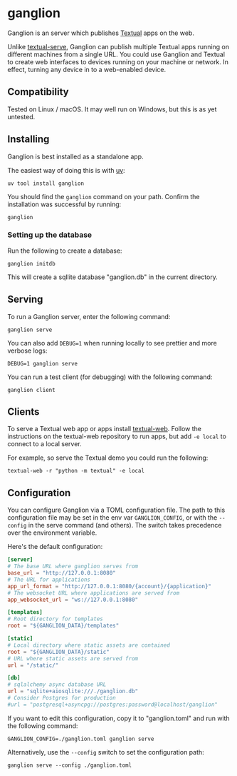 # ganglion

Ganglion is an server which publishes [Textual](https://textual.textualize.io/) apps on the web.

Unlike [textual-serve](https://github.com/Textualize/textual-serve), Ganglion can publish multiple Textual apps running on different machines from a single URL. You could use Ganglion and Textual to create web interfaces to devices running on your machine or network. In effect, turning any device in to a web-enabled device.

## Compatibility

Tested on Linux / macOS. It may well run on Windows, but this is as yet untested.

## Installing

Ganglion is best installed as a standalone app.

The easiest way of doing this is with [uv](https://docs.astral.sh/uv/):

```
uv tool install ganglion
```

You should find the `ganglion` command on your path. Confirm the installation was successful by running:

```
ganglion
```

### Setting up the database

Run the following to create a database:

```
ganglion initdb
```

This will create a sqllite database "ganglion.db" in the current directory.

## Serving

To run a Ganglion server, enter the following command:

```
ganglion serve
```

You can also add `DEBUG=1` when running locally to see prettier and more verbose logs:

```
DEBUG=1 ganglion serve
```

You can run a test client (for debugging) with the following command:

```
ganglion client
```


## Clients

To serve a Textual web app or apps install [textual-web](https://github.com/textualize/textual-web).
Follow the instructions on the textual-web repository to run apps, but add `-e local` to connect to a local server.

For example, so serve the Textual demo you could run the following:

```
textual-web -r "python -m textual" -e local
```


## Configuration

You can configure Ganglion via a TOML configuration file.
The path to this configuration file may be set in the env var `GANGLION_CONFIG`, or with the `--config` in the serve command (and others). The switch takes precedence over the environment variable.

Here's the default configuration:

```TOML
[server]
# The base URL where ganglion serves from
base_url = "http://127.0.0.1:8080"
# The URL for applications
app_url_format = "http://127.0.0.1:8080/{account}/{application}"
# The websocket URL where applications are served from
app_websocket_url = "ws://127.0.0.1:8080"

[templates]
# Root directory for templates
root = "${GANGLION_DATA}/templates"

[static]
# Local directory where static assets are contained
root = "${GANGLION_DATA}/static"
# URL where static assets are served from
url = "/static/"

[db]
# sqlalchemy async database URL
url = "sqlite+aiosqlite:///./ganglion.db"
# Consider Postgres for production
#url = "postgresql+asyncpg://postgres:password@localhost/ganglion"
```

If you want to edit this configuration, copy it to "ganglion.toml" and run with the following command:

```
GANGLION_CONFIG=./ganglion.toml ganglion serve 
```

Alternatively, use the `--config` switch to set the configuration path:

```
ganglion serve --config ./ganglion.toml
```

